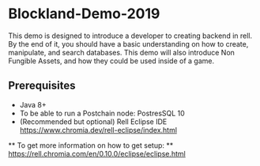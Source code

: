 # Blockland-Demo-2019

This demo is designed to introduce a developer to creating backend in rell.  By the end of it, you should have a basic understanding on how to create, manipulate, and search databases.  This demo will also introduce Non Fungible Assets, and how they could be used inside of a game.

## Prerequisites

* Java 8+
* To be able to run a Postchain node: PostresSQL 10
* (Recommended but optional) Rell Eclipse IDE https://www.chromia.dev/rell-eclipse/index.html

** To get more information on how to get setup:
** https://rell.chromia.com/en/0.10.0/eclipse/eclipse.html

## 
